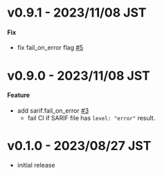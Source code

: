 # v0.9.1 - 2023/11/08 JST

#### Fix

* fix fail_on_error flag [#5](https://github.com/irgaly/danger-sarif/pull/5)
 
# v0.9.0 - 2023/11/08 JST

#### Feature

* add sarif.fail_on_error [#3](https://github.com/irgaly/danger-sarif/pull/3)
    * fail CI if SARIF file has `level: "error"` result.

# v0.1.0 - 2023/08/27 JST

* initial release
